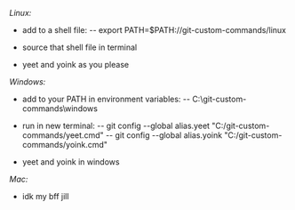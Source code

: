 *Linux:*

- add to a shell file:
    -- export PATH=$PATH:/<whatever>/git-custom-commands/linux
    
- source that shell file in terminal

- yeet and yoink as you please


*Windows:*

- add to your PATH in environment variables:
   -- C:<whatever>\git-custom-commands\windows

- run in new terminal:
    -- git config --global alias.yeet "C:<whatever>/git-custom-commands/yeet.cmd"
    -- git config --global alias.yoink "C:<whatever>/git-custom-commands/yoink.cmd"

- yeet and yoink in windows

*Mac:*

- idk my bff jill
